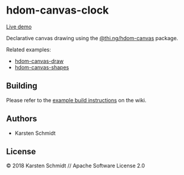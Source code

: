 # hdom-canvas-clock

[Live demo](http://demo.thi.ng/umbrella/hdom-canvas-clock/)

Declarative canvas drawing using the
[@thi.ng/hdom-canvas](https://github.com/thi-ng/umbrella/tree/master/packages/hdom-canvas)
package.

Related examples:

- [hdom-canvas-draw](https://github.com/thi-ng/umbrella/tree/master/examples/hdom-canvas-draw)
- [hdom-canvas-shapes](https://github.com/thi-ng/umbrella/tree/master/examples/hdom-canvas-shapes)

## Building

Please refer to the [example build
instructions](https://github.com/thi-ng/umbrella/wiki/Example-build-instructions)
on the wiki.

## Authors

- Karsten Schmidt

## License

&copy; 2018 Karsten Schmidt // Apache Software License 2.0
